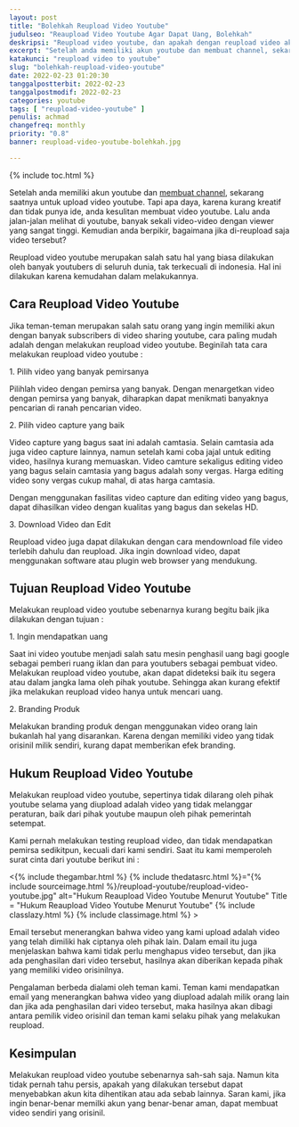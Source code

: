 ```yaml
---
layout: post
title: "Bolehkah Reupload Video Youtube"
judulseo: "Reaupload Video Youtube Agar Dapat Uang, Bolehkah"
deskripsi: "Reupload video youtube, dan apakah dengan reupload video akun kita akan dibanned atau dihentikan oleh pihak youtube, berikut ulasannya"
excerpt: "Setelah anda memiliki akun youtube dan membuat channel, sekarang saatnya untuk upload video youtube. Tapi apa daya, karena kurang kreatif dan tidak punya ide, anda kesulitan membuat video youtube. Lalu anda jalan-jalan melihat di youtube"
katakunci: "reupload video to youtube"
slug: "bolehkah-reupload-video-youtube"
date: 2022-02-23 01:20:30
tanggalpostterbit: 2022-02-23 
tanggalpostmodif: 2022-02-23
categories: youtube
tags: [ "reupload-video-youtube" ]
penulis: achmad
changefreq: monthly
priority: "0.8"
banner: reupload-video-youtube-bolehkah.jpg

---
```


{% include toc.html %}


<p>Setelah anda memiliki akun youtube dan <a href="/channel-youtube">membuat channel</a>, sekarang saatnya untuk upload video youtube. Tapi apa daya, karena kurang kreatif dan tidak punya ide, anda kesulitan membuat video youtube. Lalu anda jalan-jalan melihat di youtube, banyak sekali video-video dengan viewer yang sangat tinggi. Kemudian anda berpikir, bagaimana jika di-reupload saja video tersebut?</p>

<p>Reupload video youtube merupakan salah satu hal yang biasa dilakukan oleh banyak youtubers di seluruh dunia, tak terkecuali di indonesia. Hal ini dilakukan karena kemudahan dalam melakukannya.</p>


## Cara Reupload Video Youtube

<p>Jika teman-teman merupakan salah satu orang yang ingin memiliki akun dengan banyak subscribers di video sharing youtube, cara paling mudah adalah dengan melakukan reupload video youtube. Beginilah tata cara melakukan reupload video youtube :</p>

<p>1. Pilih video yang banyak pemirsanya</p>

<p>Pilihlah video dengan pemirsa yang banyak. Dengan menargetkan video dengan pemirsa yang banyak, diharapkan dapat menikmati banyaknya pencarian di ranah pencarian video.</p>

<p>2. Pilih video capture yang baik</p>

<p>Video capture yang bagus saat ini adalah camtasia. Selain camtasia ada juga video capture lainnya, namun setelah kami coba jajal untuk editing video, hasilnya kurang memuaskan. Video camture sekaligus editing video yang bagus selain camtasia yang bagus adalah sony vergas. Harga editing video sony vergas cukup mahal, di atas harga camtasia.</p>

<p>Dengan menggunakan fasilitas video capture dan editing video yang bagus, dapat dihasilkan video dengan kualitas yang bagus dan sekelas HD.</p>

<p>3. Download Video dan Edit </p>

<p>Reupload video juga dapat dilakukan dengan cara mendownload file video terlebih dahulu dan reupload. Jika ingin download video, dapat menggunakan software atau plugin web browser yang mendukung.</p>


## Tujuan Reupload Video Youtube

<p>Melakukan reupload video youtube sebenarnya kurang begitu baik jika dilakukan dengan tujuan :</p>

<p>1. Ingin mendapatkan uang</p>

<p>Saat ini video youtube menjadi salah satu mesin penghasil uang bagi google sebagai pemberi ruang iklan dan para youtubers sebagai pembuat video. Melakukan reupload video youtube, akan dapat dideteksi baik itu segera atau dalam jangka lama oleh pihak youtube. Sehingga akan kurang efektif jika melakukan reupload video hanya untuk mencari uang.</p>

<p>2. Branding Produk</p>

<p>Melakukan branding produk dengan menggunakan video orang lain bukanlah hal yang disarankan. Karena dengan memiliki video yang tidak orisinil milik sendiri, kurang dapat memberikan efek branding.</p>


## Hukum Reupload Video Youtube

<p>Melakukan reupload video youtube, sepertinya tidak dilarang oleh pihak youtube selama yang diupload adalah video yang tidak melanggar peraturan, baik dari pihak youtube maupun oleh pihak pemerintah setempat.</p>

<p>Kami pernah melakukan testing reupload video, dan tidak mendapatkan pemirsa sedikitpun, kecuali dari kami sendiri. Saat itu kami memperoleh surat cinta dari youtube berikut ini :</p>

<p><{% include thegambar.html %} {% include thedatasrc.html %}="{% include sourceimage.html %}/reupload-youtube/reupload-video-youtube.jpg" alt="Hukum Reaupload Video Youtube Menurut Youtube" Title = "Hukum Reaupload Video Youtube Menurut Youtube" {% include classlazy.html %} {% include classimage.html %} ></p>


<p>Email tersebut menerangkan bahwa video yang kami upload adalah video yang telah dimiliki hak ciptanya oleh pihak lain. Dalam email itu juga menjelaskan bahwa kami tidak perlu menghapus video tersebut, dan jika ada penghasilan dari video tersebut, hasilnya akan diberikan kepada pihak yang memiliki video orisinilnya.</p>

<p>Pengalaman berbeda dialami oleh teman kami. Teman kami mendapatkan email yang menerangkan bahwa video yang diupload adalah milik orang lain dan jika ada penghasilan dari video tersebut, maka hasilnya akan dibagi antara pemilik video orisinil dan teman kami selaku pihak yang melakukan reupload.</p>


## Kesimpulan

<p>Melakukan reupload video youtube sebenarnya sah-sah saja. Namun kita tidak pernah tahu persis, apakah yang dilakukan tersebut dapat menyebabkan akun kita dihentikan atau ada sebab lainnya. Saran kami, jika ingin benar-benar memilki akun yang benar-benar aman, dapat membuat video sendiri yang orisinil.</p>












